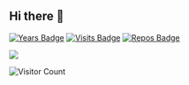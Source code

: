 ## Hi there 👋
[![Years Badge](https://badges.pufler.dev/years/mirbyte)](https://badges.pufler.dev)
[![Visits Badge](https://badges.pufler.dev/visits/mirbyte/badge-it)](https://badges.pufler.dev)
[![Repos Badge](https://badges.pufler.dev/repos/mirbyte)](https://badges.pufler.dev)


![](https://komarev.com/ghpvc/?username=mirbyte&color=dc143c)








![Visitor Count](https://hit.yhype.me/github/profile?account_id=83219244)

